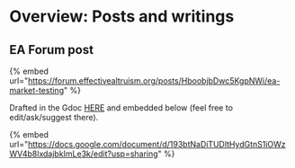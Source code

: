 # Overview: Posts and writings

## EA Forum post

{% embed url="https://forum.effectivealtruism.org/posts/HboobjbDwc5KgpNWi/ea-market-testing" %}

Drafted in the Gdoc  [HERE](https://docs.google.com/document/d/193btNaDiTUDltHydGtnS1iOWzWV4b8lxdajbkImLe3k/edit?usp=sharing) and embedded below (feel free to edit/ask/suggest there).

{% embed url="https://docs.google.com/document/d/193btNaDiTUDltHydGtnS1iOWzWV4b8lxdajbkImLe3k/edit?usp=sharing" %}
